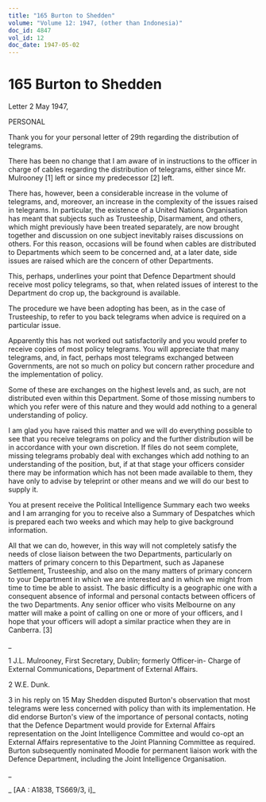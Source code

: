 ```yaml
---
title: "165 Burton to Shedden"
volume: "Volume 12: 1947, (other than Indonesia)"
doc_id: 4847
vol_id: 12
doc_date: 1947-05-02
---
```


# 165 Burton to Shedden

Letter 2 May 1947,

PERSONAL

Thank you for your personal letter of 29th regarding the distribution of telegrams.

There has been no change that I am aware of in instructions to the officer in charge of cables regarding the distribution of telegrams, either since Mr. Mulrooney [1] left or since my predecessor [2] left.

There has, however, been a considerable increase in the volume of telegrams, and, moreover, an increase in the complexity of the issues raised in telegrams. In particular, the existence of a United Nations Organisation has meant that subjects such as Trusteeship, Disarmament, and others, which might previously have been treated separately, are now brought together and discussion on one subject inevitably raises discussions on others. For this reason, occasions will be found when cables are distributed to Departments which seem to be concerned and, at a later date, side issues are raised which are the concern of other Departments.

This, perhaps, underlines your point that Defence Department should receive most policy telegrams, so that, when related issues of interest to the Department do crop up, the background is available.

The procedure we have been adopting has been, as in the case of Trusteeship, to refer to you back telegrams when advice is required on a particular issue.

Apparently this has not worked out satisfactorily and you would prefer to receive copies of most policy telegrams. You will appreciate that many telegrams, and, in fact, perhaps most telegrams exchanged between Governments, are not so much on policy but concern rather procedure and the implementation of policy.

Some of these are exchanges on the highest levels and, as such, are not distributed even within this Department. Some of those missing numbers to which you refer were of this nature and they would add nothing to a general understanding of policy.

I am glad you have raised this matter and we will do everything possible to see that you receive telegrams on policy and the further distribution will be in accordance with your own discretion. If files do not seem complete, missing telegrams probably deal with exchanges which add nothing to an understanding of the position, but, if at that stage your officers consider there may be information which has not been made available to them, they have only to advise by teleprint or other means and we will do our best to supply it.

You at present receive the Political Intelligence Summary each two weeks and I am arranging for you to receive also a Summary of Despatches which is prepared each two weeks and which may help to give background information.

All that we can do, however, in this way will not completely satisfy the needs of close liaison between the two Departments, particularly on matters of primary concern to this Department, such as Japanese Settlement, Trusteeship, and also on the many matters of primary concern to your Department in which we are interested and in which we might from time to time be able to assist. The basic difficulty is a geographic one with a consequent absence of informal and personal contacts between officers of the two Departments. Any senior officer who visits Melbourne on any matter will make a point of calling on one or more of your officers, and I hope that your officers will adopt a similar practice when they are in Canberra. [3]

_

1 J.L. Mulrooney, First Secretary, Dublin; formerly Officer-in- Charge of External Communications, Department of External Affairs.

2 W.E. Dunk.

3 in his reply on 15 May Shedden disputed Burton's observation that most telegrams were less concerned with policy than with its implementation. He did endorse Burton's view of the importance of personal contacts, noting that the Defence Department would provide for External Affairs representation on the Joint Intelligence Committee and would co-opt an External Affairs representative to the Joint Planning Committee as required. Burton subsequently nominated Moodie for permanent liaison work with the Defence Department, including the Joint Intelligence Organisation.

_

_ [AA : A1838, TS669/3, i]_

